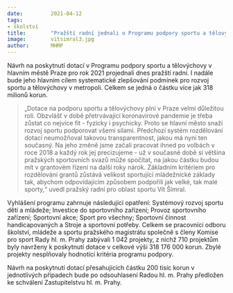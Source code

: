 ```yaml
---
date:         2021-04-12
tags:         
- školství
title:        "Pražští radní jednali o Programu podpory sportu a tělovýchovy. Mezi jednotlivé žadatele bude rozděleno více jak 318 milionů korun"
image: 	      vitsimral3.jpg
author:       MHMP
---
```


Návrh na poskytnutí dotací v Programu podpory sportu a tělovýchovy v hlavním městě Praze pro rok 2021 projednali dnes pražští radní. I nadále bude jeho hlavním cílem systematické zlepšování podmínek pro rozvoj sportu a tělovýchovy v metropoli. Celkem se jedná o částku více jak 318 milionů korun.

> „Dotace na podporu sportu a tělovýchovy plní v Praze velmi důležitou roli. Obzvlášť v době přetrvávající koronavirové pandemie je třeba zůstat co nejvíce fit - fyzicky i psychicky. Proto se hlavní město snaží rozvoj sportu podporovat všemi silami. Předchozí systém rozdělování dotací neumožňoval takovou transparentnost, jakou má nyní ten současný. Na jeho změně jsme začali pracovat ihned po volbách v roce 2018 a každý rok jej precizujeme - už v současné době si většina pražských sportovních svazů může spočítat, na jakou částku budou mít v grantovém řízení na další roky nárok. Základním kritériem pro rozdělování grantů zůstává velikost sportující mládežnické základy tak, abychom odpovídajícím způsobem podpořili jak velké, tak malé sporty,“ uvedl pražský radní pro oblast sportu Vít Šimral.

Vyhlášení programu zahrnuje následující opatření: Systémový rozvoj sportu dětí a mládeže; Investice do sportovního zařízení; Provoz sportovního zařízení; Sportovní akce; Sport pro všechny; Sportovní činnost handicapovaných a Stroje a sportovní potřeby. Celkem se pracovníci odboru školství, mládeže a sportu pražského magistrátu společně s členy Komise pro sport Rady hl. m. Prahy zabývali 1 042 projekty, z nichž 710 projektům byly navrženy k poskytnutí dotace v celkové výši 318 176 000 korun. Zbylé projekty nesplňovaly hodnotící kritéria programu podpory.

Návrh na poskytnutí dotací přesahujících částku 200 tisíc korun v jednotlivých případech bude po odsouhlasení Radou hl. m. Prahy předložen ke schválení Zastupitelstvu hl. m. Prahy.
